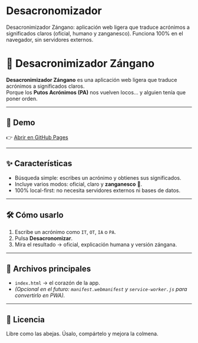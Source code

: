 # Desacronomizador
Desacronimizador Zángano: aplicación web ligera que traduce acrónimos a significados claros (oficial, humano y zanganesco). Funciona 100% en el navegador, sin servidores externos.
# 🐝 Desacronimizador Zángano

**Desacronimizador Zángano** es una aplicación web ligera que traduce acrónimos a significados claros.  
Porque los **Putos Acrónimos (PA)** nos vuelven locos… y alguien tenía que poner orden.  

---

## 🚀 Demo
👉 [Abrir en GitHub Pages](https://zangano-digital.github.io/Desacronomizador/)

---

## ✨ Características
- Búsqueda simple: escribes un acrónimo y obtienes sus significados.
- Incluye varios modos: oficial, claro y **zanganesco** 🐝.
- 100% local-first: no necesita servidores externos ni bases de datos.

---

## 🛠️ Cómo usarlo
1. Escribe un acrónimo como `IT`, `OT`, `IA` o `PA`.
2. Pulsa **Desacronomizar**.
3. Mira el resultado → oficial, explicación humana y versión zángana.

---

## 📂 Archivos principales
- `index.html` → el corazón de la app.
- *(Opcional en el futuro: `manifest.webmanifest` y `service-worker.js` para convertirlo en PWA).*

---

## 🐝 Licencia
Libre como las abejas. Úsalo, compártelo y mejora la colmena.
